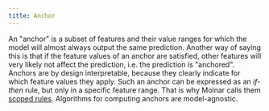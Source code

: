 ```yaml
---
title: Anchor
---
```


An "anchor" is a subset of features and their value ranges for which the model will almost always output the same prediction. 
Another way of saying this is that if the feature values of an anchor are satisfied, other features will very likely not affect the prediction, i.e. the prediction is "anchored".
Anchors are by design interpretable, because they clearly indicate for which feature values they apply.
Such an anchor can be expressed as an *if-then* rule, but only in a specific feature range.
That is why Molnar calls them [scoped rules](https://christophm.github.io/interpretable-ml-book/anchors.html).
Algorithms for computing anchors are model-agnostic.
